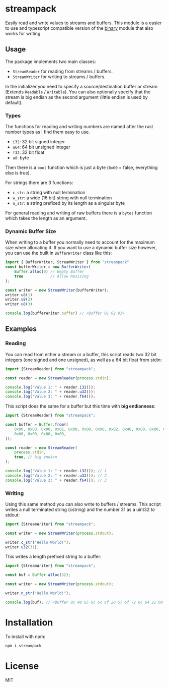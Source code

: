 # streampack

Easily read and write values to streams and buffers.
This module is a easier to use and typescript compatible version of the [binary](https://www.npmjs.com/package/binary) module that also works for writing.

## Usage

The package implements two main classes:

- `StreamReader` for reading from streams / buffers.
- `StreamWriter` for writing to streams / buffers.

In the initializer you need to specify a source/destination buffer or stream (Extends `Readable` / `Writable`). You can also optionally specify that the stream is big endian as the second argument (little endian is used by default).

### Types

The functions for reading and writing numbers are named after the rust number types as I find them easy to use.

- `i32`: 32 bit signed integer
- `u64`: 64 bit unsigned integer
- `f32`: 32 bit float
- `u8`: byte

Then there is a `bool` function which is just a byte (`0x00` = false, everything else is true).

For strings there are 3 functions:

- `c_str`: a string with null termination
- `w_str`: a wide (16 bit) string with null termination
- `n_str`: a string prefixed by its length as a singular byte

For general reading and writing of raw buffers there is a `bytes` function which takes the length as an argument.

### Dynamic Buffer Size

When writing to a buffer you normally need to account for the maximum size when allocating it. If you want to use a dynamic buffer size however, you can use the built in `BufferWriter` class like this:

```typescript
import { BufferWriter, StreamWriter } from "streampack"
const bufferWriter = new BufferWriter(
    Buffer.alloc(0) // Empty Buffer
    true            // Allow Resizing
);

const writer = new StreamWriter(bufferWriter);
writer.u8(1)
writer.u8(2)
writer.u8(3)

console.log(bufferWriter.buffer) // <Buffer 01 02 03>
```

## Examples

### Reading

You can read from either a stream or a buffer, this script reads two 32 bit integers (one signed and one unsigned), as well as a 64 bit float from stdin:

```typescript
import {StreamReader} from "streampack";

const reader = new StreamReader(process.stdin);

console.log("Value 1: " + reader.i32());
console.log("Value 2: " + reader.u32());
console.log("Value 3: " + reader.f64());
```

This script does the same for a buffer but this time with **big endianness**:

```typescript
import {StreamReader} from "streampack";

const buffer = Buffer.from([
    0x00, 0x00, 0x00, 0x01, 0x00, 0x00, 0x00, 0x02, 0x40, 0x08, 0x00, 0x00,
    0x00, 0x00, 0x00, 0x00,
]);

const reader = new StreamReader(
    process.stdin,
    true, // big endian
);

console.log("Value 1: " + reader.i32()); // 1
console.log("Value 2: " + reader.u32()); // 2
console.log("Value 3: " + reader.f64()); // 3
```

### Writing

Using this same method you can also write to buffers / streams.
This script writes a null terminated string (cstring) and the number 31 as a uint32 to stdout:

```typescript
import {StreamWriter} from "streampack";

const writer = new StreamWriter(process.stdout);

writer.c_str("Hello World!");
writer.u32(31);
```

This writes a length prefixed string to a buffer:

```typescript
import {StreamWriter} from "streampack";

const buf = Buffer.alloc(32);

const writer = new StreamWriter(process.stdout);

writer.n_str("Hello World!");

console.log(buf); // <Buffer 0c 48 65 6c 6c 6f 20 57 6f 72 6c 64 21 00 ...
```

# Installation

To install with npm:

```bash
npm i streampack
```

# License

MIT
